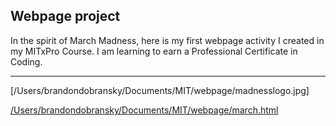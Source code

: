 Webpage project
---
In the spirit of March Madness, here is my first webpage activity I created in my MITxPro Course. I am learning to earn a Professional Certificate in Coding.
___ 
[/Users/brandondobransky/Documents/MIT/webpage/madnesslogo.jpg]

[/Users/brandondobransky/Documents/MIT/webpage/march.html](file:///Users/brandondobransky/Documents/MIT/webpage/march.html)
